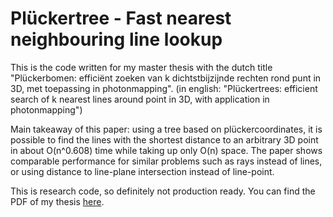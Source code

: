 # Plückertree - Fast nearest neighbouring line lookup

This is the code written for my master thesis with the dutch title "Plückerbomen: efficiënt zoeken van k dichtstbijzijnde rechten rond punt in 3D, met toepassing in photonmapping". (in english: "Plückertrees: efficient search of k nearest lines around point in 3D, with application in photonmapping")

Main takeaway of this paper: using a tree based on plückercoordinates, it is possible to find the lines with the shortest distance to an arbitrary 3D point in about O(n^0.608) time while taking up only O(n) space. The paper shows comparable performance for similar problems such as rays instead of lines, or using distance to line-plane intersection instead of line-point.

This is research code, so definitely not production ready.
You can find the PDF of my thesis [here](Thesis.pdf).